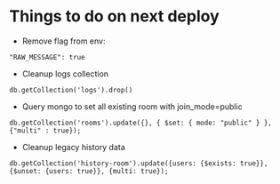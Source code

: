 # Things to do on next deploy

* Remove flag from env: 
```
"RAW_MESSAGE": true
```
* Cleanup logs collection
```
db.getCollection('logs').drop()
```
* Query mongo to set all existing room  with join_mode=public
```
db.getCollection('rooms').update({}, { $set: { mode: "public" } }, {"multi" : true});
```
* Cleanup legacy history data
```
db.getCollection('history-room').update({users: {$exists: true}}, {$unset: {users: true}}, {multi: true});
```
